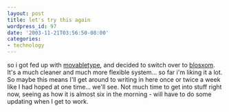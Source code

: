 ```yaml
---
layout: post
title: let's try this again
wordpress_id: 97
date: '2003-11-21T03:56:50-08:00'
categories:
- technology
---
```

so i got fed up with [movabletype][], and decided to switch over to [blosxom][].  It's a much cleaner and much more flexible system... so far i'm liking it a lot.  So maybe this means I'll get around to writing in here once or twice a week like I had hoped at one time... we'll see.  Not much time to get into stuff right now, seeing as how it is almost six in the morning - will have to do some updating when I get to work.

[movabletype]: http://www.movabletype.org
[blosxom]: http://www.blosxom.com
